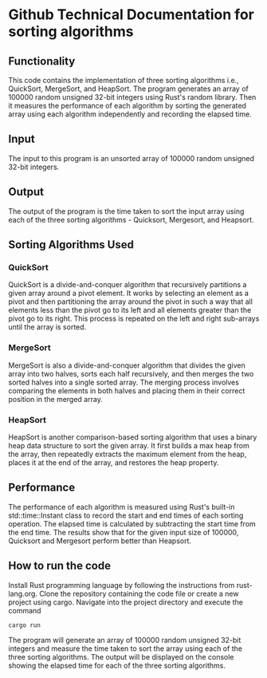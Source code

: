 # Github Technical Documentation for sorting algorithms
## Functionality
This code contains the implementation of three sorting algorithms i.e., QuickSort, MergeSort, and HeapSort. The program generates an array of 100000 random unsigned 32-bit integers using Rust's random library. Then it measures the performance of each algorithm by sorting the generated array using each algorithm independently and recording the elapsed time.

## Input
The input to this program is an unsorted array of 100000 random unsigned 32-bit integers.

## Output
The output of the program is the time taken to sort the input array using each of the three sorting algorithms - Quicksort, Mergesort, and Heapsort.

## Sorting Algorithms Used
### QuickSort
QuickSort is a divide-and-conquer algorithm that recursively partitions a given array around a pivot element. It works by selecting an element as a pivot and then partitioning the array around the pivot in such a way that all elements less than the pivot go to its left and all elements greater than the pivot go to its right. This process is repeated on the left and right sub-arrays until the array is sorted.

### MergeSort
MergeSort is also a divide-and-conquer algorithm that divides the given array into two halves, sorts each half recursively, and then merges the two sorted halves into a single sorted array. The merging process involves comparing the elements in both halves and placing them in their correct position in the merged array.

### HeapSort
HeapSort is another comparison-based sorting algorithm that uses a binary heap data structure to sort the given array. It first builds a max heap from the array, then repeatedly extracts the maximum element from the heap, places it at the end of the array, and restores the heap property.

## Performance
The performance of each algorithm is measured using Rust's built-in 
std::time::Instant
 class to record the start and end times of each sorting operation. The elapsed time is calculated by subtracting the start time from the end time. The results show that for the given input size of 100000, Quicksort and Mergesort perform better than Heapsort.

## How to run the code
Install Rust programming language by following the instructions from rust-lang.org.
Clone the repository containing the code file or create a new project using cargo.
Navigate into the project directory and execute the command 
```bash
cargo run
```
The program will generate an array of 100000 random unsigned 32-bit integers and measure the time taken to sort the array using each of the three sorting algorithms.
The output will be displayed on the console showing the elapsed time for each of the three sorting algorithms.
